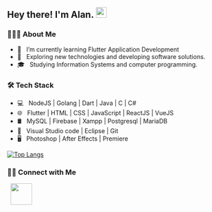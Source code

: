 <h2> Hey there! I'm Alan. <img src="https://github.com/souvikguria98/souvikguria98/blob/master/Hi.gif" width="25"></h2>
<!-- <img align="right" alt="GIF" src="https://media.giphy.com/media/26tn33aiTi1jkl6H6/giphy.gif" width="350"/> -->

<h3> 👨🏻‍💻 About Me </h3>

- 🔭 &nbsp; I’m currently learning Flutter Application Development
- 🤔 &nbsp; Exploring new technologies and developing software solutions.
- 🎓 &nbsp; Studying Information Systems and computer programming.
<!-- - ☕ &nbsp; I belive, a perfect cup of coffee can be the ultimate solution for any stress.  -->
<!-- - 💼 &nbsp; Android developer and front-end web developer. -->
<!-- - 🌱 &nbsp; Enthusiast in cyber Security and Artificial Intelligence . -->
<!-- - ✍️ &nbsp; Watching Anime and trying out latest design trends as hobbies/side hustles. -->

<h3>🛠 Tech Stack</h3>

- 💻 &nbsp; NodeJS | Golang | Dart | Java | C | C#
- 🌐 &nbsp; Flutter | HTML | CSS | JavaScript | ReactJS | VueJS
- 🛢 &nbsp; MySQL | Firebase | Xampp | Postgresql | MariaDB
- 🔧 &nbsp; Visual Studio code | Eclipse | Git
- 🖥 &nbsp; Photoshop | After Effects | Premiere

[![Top Langs](https://github-readme-stats.vercel.app/api/top-langs/?username=alanfxx&layout=compact&include_all_commits=true&count_private=true&text_color=daf7dc&bg_color=151515)](https://github.com/Alanfxx/alanfxx)

<h3> 🤝🏻 Connect with Me </h3>

<p align="left">
&nbsp; <a href="mailto:j.alands2@gmail.com" target="_blank" rel="noopener noreferrer"><img src="https://img.icons8.com/plasticine/100/000000/gmail.png"  width="50" /></a>
</p>
<!-- ⭐️ From [devSouvik](https://github.com/devSouvik) -->

